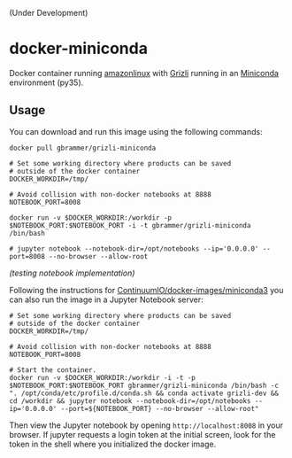 (Under Development)

# docker-miniconda

Docker container running [amazonlinux](https://hub.docker.com/_/amazonlinux/) with [Grizli](https://github.com/gbrammer/grizli) running in an [Miniconda](http://conda.pydata.org/miniconda.html) environment (py35).

Usage
-----

You can download and run this image using the following commands:

    docker pull gbrammer/grizli-miniconda
    
    # Set some working directory where products can be saved 
    # outside of the docker container
    DOCKER_WORKDIR=/tmp/ 
    
    # Avoid collision with non-docker notebooks at 8888
    NOTEBOOK_PORT=8008 
    
    docker run -v $DOCKER_WORKDIR:/workdir -p $NOTEBOOK_PORT:$NOTEBOOK_PORT -i -t gbrammer/grizli-miniconda /bin/bash
    
    # jupyter notebook --notebook-dir=/opt/notebooks --ip='0.0.0.0' --port=8008 --no-browser --allow-root
    
*(testing notebook implementation)*

Following the instructions for [ContinuumIO/docker-images/miniconda3](https://github.com/ContinuumIO/docker-images/tree/master/miniconda3) you can also run the image in a Jupyter Notebook server:

    # Set some working directory where products can be saved 
    # outside of the docker container
    DOCKER_WORKDIR=/tmp/ 
    
    # Avoid collision with non-docker notebooks at 8888
    NOTEBOOK_PORT=8008 
    
    # Start the container.
    docker run -v $DOCKER_WORKDIR:/workdir -i -t -p $NOTEBOOK_PORT:$NOTEBOOK_PORT gbrammer/grizli-miniconda /bin/bash -c ". /opt/conda/etc/profile.d/conda.sh && conda activate grizli-dev && cd /workdir && jupyter notebook --notebook-dir=/opt/notebooks --ip='0.0.0.0' --port=${NOTEBOOK_PORT} --no-browser --allow-root"

Then view the Jupyter notebook by opening `http://localhost:8008` in your browser. If jupyter requests a login token at the initial screen, look for the token in the shell where you initialized the docker image.



